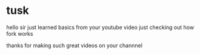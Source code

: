 # tusk
 hello sir
 just learned basics from your youtube video just checking out how fork works
 
 thanks for making such great videos on your channnel
